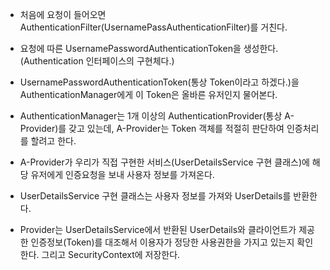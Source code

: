 * 처음에 요청이 들어오면 AuthenticationFilter(UsernamePassAuthenticationFilter)를 거친다.

* 요청에 따른 UsernamePasswordAuthenticationToken을 생성한다. (Authentication 인터페이스의 구현체다.)

* UsernamePasswordAuthenticationToken(통상 Token이라고 하겠다.)을 AuthenticationManager에게 이 Token은 올바른 유저인지 물어본다.

* AuthenticationManager는 1개 이상의 AuthenticationProvider(통상 A-Provider)를 갖고 있는데, A-Provider는 Token 객체를 적절히 판단하여 인증처리를 할려고 한다.

* A-Provider가 우리가 직접 구현한 서비스(UserDetailsService 구현 클래스)에 해당 유저에게 인증요청을 보내 사용자 정보를 가져온다.

* UserDetailsService 구현 클래스는 사용자 정보를 가져와 UserDetails를 반환한다.

* Provider는 UserDetailsService에서 반환된 UserDetails와 클라이언트가 제공한 인증정보(Token)를 대조해서 이용자가 정당한 사용권한을 가지고 있는지 확인한다.
그리고 SecurityContext에 저장한다.
